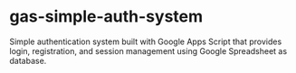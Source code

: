 # gas-simple-auth-system
Simple authentication system built with Google Apps Script that provides login, registration, and session management using Google Spreadsheet as database.
